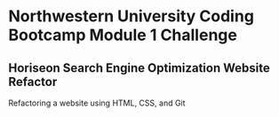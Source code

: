 # Northwestern University Coding Bootcamp Module 1 Challenge

## Horiseon Search Engine Optimization Website Refactor

Refactoring a website using HTML, CSS, and Git

###
